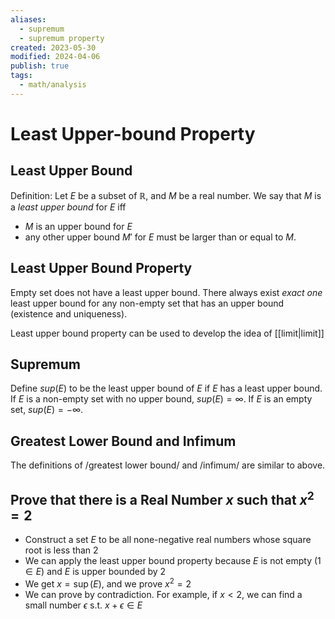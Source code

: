 ```yaml
---
aliases:
  - supremum
  - supremum property
created: 2023-05-30
modified: 2024-04-06
publish: true
tags:
  - math/analysis
---
```


# Least Upper-bound Property
## Least Upper Bound
Definition: Let $E$ be a subset of $\mathbb{R}$, and $M$ be a real number. We say that $M$ is a _least upper bound_ for $E$ iff
- $M$ is an upper bound for $E$
- any other upper bound $M'$ for $E$ must be larger than or equal to $M$.

## Least Upper Bound Property
Empty set does not have a least upper bound.
There always exist *exact one* least upper bound for any non-empty set that has an upper bound (existence and uniqueness).

Least upper bound property can be used to develop the idea of [[limit|limit]]

## Supremum
Define $sup(E)$ to be the least upper bound of $E$ if $E$ has a least upper bound.
If $E$ is a non-empty set with no upper bound, $sup(E) = \infty$.
If $E$ is an empty set, $sup(E) = -\infty$.

## Greatest Lower Bound and Infimum
The definitions of /greatest lower bound/ and /infimum/ are similar to above.

## Prove that there is a Real Number $x$ such that $x^2 = 2$
- Construct a set $E$ to be all none-negative real numbers whose square root is less than 2
- We can apply the least upper bound property because $E$ is not empty ($1 \in E$) and $E$ is upper bounded by 2
- We get $x = \sup(E)$, and we prove $x^2 = 2$
- We can prove by contradiction.
  For example, if $x < 2$, we can find a small number $\epsilon$ s.t. $x + \epsilon \in E$